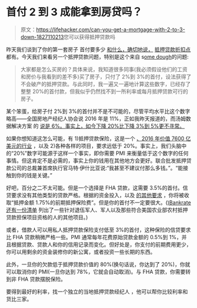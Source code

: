 # 首付 2 到 3 成能拿到房贷吗？

> 原文：<https://lifehacker.com/can-you-get-a-mortgage-with-2-to-3-down-1827110213>您可以获得抵押贷款吗

昨天我们谈到了你的第一套房子 首付要多少 [和什么，确切地说，](https://twocents.lifehacker.com/how-much-to-put-down-for-your-first-house-1827029793#_ga=2.40097761.2139163616.1529932080-594046802.1524762060) [抵押贷款折扣点](https://twocents.lifehacker.com/what-are-mortgage-points-and-why-are-they-so-important-1827103592) 都有。今天我们来看另一个抵押贷款问题，特别是这个来自 s[ome dough](https://twocents.lifehacker.com/1825950447)的问题:

> 大家都是怎么买房的？具体来说，我知道很多同事(我必须假设他们的工资和房价与我看到的差不多)买了房子，只付了 2%到 3%的首付，设法获得了不会破产的抵押贷款。与此同时，我一遍又一遍地计算这些数字，已经存了整整 20%的首付款，但我似乎仍然找不到一所利率或每月抵押贷款可行的房子。



某个笨蛋，给房子付 2%到 3%的首付并不是不可能的，尽管平均水平比这个数字略高——全国房地产经纪人协会说 2016 年是 11%，正如我昨天报道的，而汤姆数据解决方案 的 [说是 6%。事实上，如今下降 20%比下降 3%到 5%更不寻常。](https://www.cnbc.com/2017/06/08/how-to-get-around-that-20-percent-mortgage-down-payment.html)

如果你想知道这怎么可能，有 1)抵押贷款保险，这是一个 [、2016 年价值 7600 亿美元的行业](https://www.cnbc.com/2017/06/08/how-to-get-around-that-20-percent-mortgage-down-payment.html) ，以及 2)各种各样的项目，要求远低于 20%。事实上，我们头脑中的“20%”数字可能源于这样一个事实，即你需要 PMI 来衡量低于这个数字的任何事情。但这肯定不是必需的，事实上你的钱用在其他地方会更好。联合批发抵押贷款公司的总裁兼首席执行官马特·伊什比亚说:“我甚至不建议付那么多钱。”。“能接触到你的钱是关键。”

好吧，百分之二不太可能。但是一个选择是 FHA 贷款，这需要 3.5%的首付。信贷要求没有其他类型的贷款严格。根据的资金投入，以及 [的其他要求](https://www.zillow.com/mortgage-learning/fha-loan/) ，你将被收取“抵押金额 1.75%的前期抵押保险费”。但是你的首付不一定要很大。([)Bankrate 还有一份清单](https://www.bankrate.com/finance/mortgages/mortgages-no-or-small-down-payment-1.aspx) 列出了一些针对退伍军人、军人以及那些符合美国农业部农村抵押贷款担保项目资格的人的其他项目。)

或者，借款人可以用私人抵押贷款保险支付低至 3%的首付，这种保险的信贷要求比 FHA 贷款稍微严格一些。PMI 通常每年花费原始贷款金额的 0.5%到 1%，并且根据贷款、贷款人和你的信用记录而变化。但好处是，你支付的前期费用更少，你可以用剩余的资金装修你的新公寓，或者投资一些长期的东西。

此外，一旦你的欠款低于抵押贷款价值的 80%(换句话说，你达到了 20%)，你就可以取消你的 PMI(一旦你达到 78%，它就会自动取消)。与 FHA 贷款，你需要转到非 FHA 贷款摆脱保险。

要得到最好的利率，找一个独立的当地抵押贷款经纪人 ，他可以帮你比较利率和货比三家。